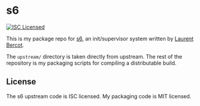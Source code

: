 s6
=========

[![ISC Licensed](https://img.shields.io/badge/license-ISC-green.svg)](https://tldrlegal.com/license/-isc-license)

This is my package repo for [s6](http://www.skarnet.org/software/s6/index.html), an init/supervisor system written by [Laurent Bercot](http://skarnet.org/).

The `upstream/` directory is taken directly from upstream. The rest of the repository is my packaging scripts for compiling a distributable build.

## License

The s6 upstream code is ISC licensed. My packaging code is MIT licensed.

